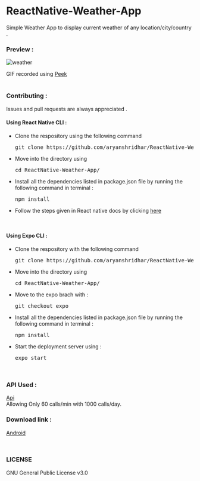 # ReactNative-Weather-App
Simple Weather App to display current weather of any location/city/country .

### Preview : 
![weather](https://user-images.githubusercontent.com/53977614/80868522-ddb94880-8cb8-11ea-9c62-e2f4d2851532.gif)
<br>

GIF recorded using <a href = 'https://github.com/phw/peek'>Peek</a>
<br>
<br>
### Contributing : 
Issues and pull requests are always appreciated .

#### Using React Native CLI :

<ul>
<li>Clone the respository using the following command <pre>git clone https://github.com/aryanshridhar/ReactNative-Weather-App.git</pre></li>
<li>Move into the directory using <pre>cd ReactNative-Weather-App/</pre></li>
<li>Install all the dependencies listed in package.json file by running the following command in terminal : <pre>npm install</pre></li>
<li>Follow the steps given in React native docs by clicking <a href = 'https://reactnative.dev/docs/running-on-device'>here</a></li>
</li>
</ul>
<br>

#### Using Expo CLI :

<ul>
<li>Clone the respository with the following command <pre>git clone https://github.com/aryanshridhar/ReactNative-Weather-App.git</pre></li>
<li>Move into the directory using <pre>cd ReactNative-Weather-App/</pre></li>
<li>Move to the expo brach with : <pre>git checkout expo</pre></li>
<li>Install all the dependencies listed in package.json file by running the following command in terminal : <pre>npm install</pre></li>
<li>Start the deployment server using : <pre>expo start</pre></li>
</ul>
<br>

### API Used : 
<a href = 'https://openweathermap.org/api'>Api</a><br>
Allowing Only 60 calls/min with 1000 calls/day.
<br>


### Download link : 

<a href= 'https://exp-shell-app-assets.s3.us-west-1.amazonaws.com/android/%40aryanshridhar/Weather-App-d353babd6e7441089bd337b3bb35dcb1-signed.apk'>Android </a>

<br>

### LICENSE
GNU General Public License v3.0 

